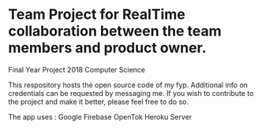 # Team Project for RealTime collaboration between the team members and product owner.
Final Year Project 2018
Computer Science

This respository hosts the open source code of my fyp. Additional info on credentials can be requested by messaging me.
If you wish to contribute to the project and make it better, please feel free to do so.

The app uses :
  Google Firebase
  OpenTok
  Heroku Server
  
